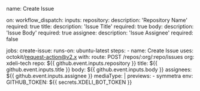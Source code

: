 name: Create Issue

on:
  workflow_dispatch:
    inputs:
      repository:
        description: 'Repository Name'
        required: true
      title:
        description: 'Issue Title'
        required: true
      body:
        description: 'Issue Body'
        required: true
      assignee:
        description: 'Issue Assignee'
        required: false

jobs:
  create-issue:
    runs-on: ubuntu-latest
    steps:
      - name: Create Issue
        uses: octokit/request-action@v2.x
        with:
          route: POST /repos/:org/:repo/issues
          org: xdeli-tech
          repo: ${{ github.event.inputs.repository }}
          title: ${{ github.event.inputs.title }}
          body: ${{ github.event.inputs.body }}
          assignees: ${{ github.event.inputs.assignee }}
          mediaType: |
            previews:
              - symmetra
        env:
          GITHUB_TOKEN: ${{ secrets.XDELI_BOT_TOKEN }}
